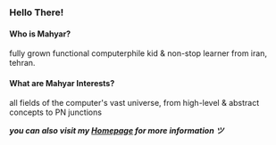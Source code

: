 ### Hello There!

#### Who is Mahyar?

fully grown functional computerphile kid & non-stop learner from iran, tehran.

#### What are Mahyar Interests?

all fields of the computer's vast universe, from high-level & abstract concepts to PN junctions

___you can also visit my [Homepage](google.com) for more information ツ___

